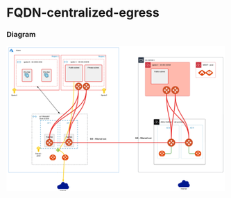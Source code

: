 # FQDN-centralized-egress

### Diagram
<img src="https://github.com/conip/FQDN-centralized-egress/blob/main/img/fqdn-test.jpeg?raw=true">
